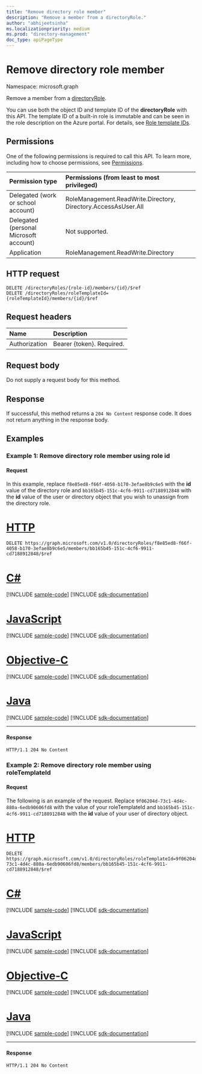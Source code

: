 ```yaml
---
title: "Remove directory role member"
description: "Remove a member from a directoryRole."
author: "abhijeetsinha"
ms.localizationpriority: medium
ms.prod: "directory-management"
doc_type: apiPageType
---
```


# Remove directory role member

Namespace: microsoft.graph

Remove a member from a [directoryRole](../resources/directoryrole.md).

You can use both the object ID and template ID of the **directoryRole** with this API. The template ID of a built-in role is immutable and can be seen in the role description on the Azure portal. For details, see [Role template IDs](/azure/active-directory/users-groups-roles/directory-assign-admin-roles#role-template-ids).

## Permissions

One of the following permissions is required to call this API. To learn more, including how to choose permissions, see [Permissions](/graph/permissions-reference).


|Permission type      | Permissions (from least to most privileged)              |
|:--------------------|:---------------------------------------------------------|
|Delegated (work or school account) | RoleManagement.ReadWrite.Directory, Directory.AccessAsUser.All    |
|Delegated (personal Microsoft account) | Not supported.    |
|Application | RoleManagement.ReadWrite.Directory |

## HTTP request

<!-- { "blockType": "ignored" } -->

```http
DELETE /directoryRoles/{role-id}/members/{id}/$ref
DELETE /directoryRoles/roleTemplateId={roleTemplateId}/members/{id}/$ref
```

## Request headers

| Name       | Description|
|:---------------|:--------|
| Authorization  | Bearer {token}. Required. |

## Request body

Do not supply a request body for this method.

## Response

If successful, this method returns a `204 No Content` response code. It does not return anything in the response body.

## Examples

### Example 1: Remove directory role member using role id

#### Request

In this example, replace `f8e85ed8-f66f-4058-b170-3efae8b9c6e5` with the **id** value of the directory role and `bb165b45-151c-4cf6-9911-cd7188912848` with the **id** value of the user or directory object that you wish to unassign from the directory role.

# [HTTP](#tab/http)
<!-- {
  "blockType": "request",
  "name": "delete_directoryobject_from_directoryrole_objectId"
}-->

```http
DELETE https://graph.microsoft.com/v1.0/directoryRoles/f8e85ed8-f66f-4058-b170-3efae8b9c6e5/members/bb165b45-151c-4cf6-9911-cd7188912848/$ref
```
# [C#](#tab/csharp)
[!INCLUDE [sample-code](../includes/snippets/csharp/delete-directoryobject-from-directoryrole-objectid-csharp-snippets.md)]
[!INCLUDE [sdk-documentation](../includes/snippets/snippets-sdk-documentation-link.md)]

# [JavaScript](#tab/javascript)
[!INCLUDE [sample-code](../includes/snippets/javascript/delete-directoryobject-from-directoryrole-objectid-javascript-snippets.md)]
[!INCLUDE [sdk-documentation](../includes/snippets/snippets-sdk-documentation-link.md)]

# [Objective-C](#tab/objc)
[!INCLUDE [sample-code](../includes/snippets/objc/delete-directoryobject-from-directoryrole-objectid-objc-snippets.md)]
[!INCLUDE [sdk-documentation](../includes/snippets/snippets-sdk-documentation-link.md)]

# [Java](#tab/java)
[!INCLUDE [sample-code](../includes/snippets/java/delete-directoryobject-from-directoryrole-objectid-java-snippets.md)]
[!INCLUDE [sdk-documentation](../includes/snippets/snippets-sdk-documentation-link.md)]

---


#### Response
<!-- {
  "blockType": "response",
  "truncated": true
} -->

```http
HTTP/1.1 204 No Content
```

### Example 2: Remove directory role member using roleTemplateId

#### Request

The following is an example of the request. Replace `9f06204d-73c1-4d4c-880a-6edb90606fd8` with the value of your roleTemplateId and `bb165b45-151c-4cf6-9911-cd7188912848` with the **id** value of your user of directory object.

# [HTTP](#tab/http)
<!-- {
  "blockType": "request",
  "name": "delete_directoryobject_from_directoryrole_templateId"
}-->

```http
DELETE https://graph.microsoft.com/v1.0/directoryRoles/roleTemplateId=9f06204d-73c1-4d4c-880a-6edb90606fd8/members/bb165b45-151c-4cf6-9911-cd7188912848/$ref
```
# [C#](#tab/csharp)
[!INCLUDE [sample-code](../includes/snippets/csharp/delete-directoryobject-from-directoryrole-templateid-csharp-snippets.md)]
[!INCLUDE [sdk-documentation](../includes/snippets/snippets-sdk-documentation-link.md)]

# [JavaScript](#tab/javascript)
[!INCLUDE [sample-code](../includes/snippets/javascript/delete-directoryobject-from-directoryrole-templateid-javascript-snippets.md)]
[!INCLUDE [sdk-documentation](../includes/snippets/snippets-sdk-documentation-link.md)]

# [Objective-C](#tab/objc)
[!INCLUDE [sample-code](../includes/snippets/objc/delete-directoryobject-from-directoryrole-templateid-objc-snippets.md)]
[!INCLUDE [sdk-documentation](../includes/snippets/snippets-sdk-documentation-link.md)]

# [Java](#tab/java)
[!INCLUDE [sample-code](../includes/snippets/java/delete-directoryobject-from-directoryrole-templateid-java-snippets.md)]
[!INCLUDE [sdk-documentation](../includes/snippets/snippets-sdk-documentation-link.md)]

---


#### Response
<!-- {
  "blockType": "response",
  "truncated": true
} -->

```http
HTTP/1.1 204 No Content
```

<!-- uuid: 8fcb5dbc-d5aa-4681-8e31-b001d5168d79
2015-10-25 14:57:30 UTC -->
<!-- {
  "type": "#page.annotation",
  "description": "Delete a member",
  "keywords": "",
  "section": "documentation",
  "tocPath": "",
  "suppressions": [
  ]
}-->

